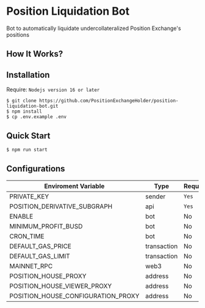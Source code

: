 # Position Liquidation Bot
Bot to automatically liquidate undercollateralized Position Exchange's positions

## How It Works?

## Installation
Require: ``Nodejs version 16 or later``

```
$ git clone https://github.com/PositionExchangeHolder/position-liquidation-bot.git
$ npm install
$ cp .env.example .env
```

## Quick Start
```bash
$ npm run start
```

## Configurations
| Enviroment Variable | Type | Required | Description | Default |
|---------------------|------|----------|-------------|---------|
| PRIVATE_KEY | sender | ``Yes`` | | - |
| POSITION_DERIVATIVE_SUBGRAPH | api | ``Yes`` | | - |
| ENABLE | bot | No | | false |
| MINIMUM_PROFIT_BUSD | bot | No | | 1 |
| CRON_TIME | bot | No | | */5 * * * * |
| DEFAULT_GAS_PRICE | transaction | No | | 5 (Gwei) |
| DEFAULT_GAS_LIMIT | transaction | No | | 400_000 |
| MAINNET_RPC | web3 | No | | https://bsc-dataseed.binance.org/ |
| POSITION_HOUSE_PROXY | address | No | | 0xf495d56a70585c729c822b0a6050c5ccc38d33fa |
| POSITION_HOUSE_VIEWER_PROXY | address | No | | 0x2842AFF5708AFa3E3199Cf508e2DA9Ba8Afcbff3 |
| POSITION_HOUSE_CONFIGURATION_PROXY | address | No | | 0x460f4aab09f2f3802d1a988935589fc1d5f64b14 |
